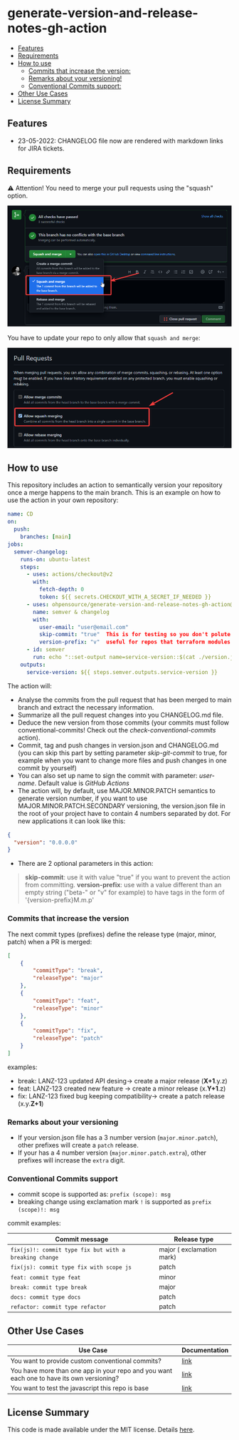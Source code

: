 # generate-version-and-release-notes-gh-action

- [Features](#features)
- [Requirements](#requirements)
- [How to use](#how-to-use)
  - [Commits that increase the version:](#commits-that-increase-the-version)
  - [Remarks about your versioning!](#remarks-about-your-versioning)
  - [Conventional Commits support:](#conventional-commits-support)
- [Other Use Cases](#other-use-cases)
- [License Summary](#license-summary)

## Features

- 23-05-2022: CHANGELOG file now are rendered with markdown links for JIRA tickets.

## Requirements

:warning: Attention! You need to merge your pull requests using the "squash" option.

![settings](docs/how_to_merge_prs.png)

You have to update your repo to only allow that `squash and merge`:

![settings](docs/gh_repo_merge_settings.png)

## How to use

This repository includes an action to semantically version your repository once a merge happens to the main branch. This is an example on how to use the action in your own repository:

```yaml
name: CD
on:
  push:
    branches: [main]
jobs:
  semver-changelog:
    runs-on: ubuntu-latest
    steps:
      - uses: actions/checkout@v2
        with:
          fetch-depth: 0
          token: ${{ secrets.CHECKOUT_WITH_A_SECRET_IF_NEEDED }}
      - uses: ohpensource/generate-version-and-release-notes-gh-action@main
        name: semver & changelog
        with:
          user-email: "user@email.com"
          skip-commit: "true"  This is for testing so you don't polute your git history. Default value is false.
          version-prefix: "v"  useful for repos that terraform modules where the versions are like "v0.2.4".
      - id: semver
        run: echo "::set-output name=service-version::$(cat ./version.json | jq -r '.version')"
    outputs:
      service-version: ${{ steps.semver.outputs.service-version }}
```

The action will:

- Analyse the commits from the pull request that has been merged to main branch and extract the necessary information.
- Summarize all the pull request changes into you CHANGELOG.md file.
- Deduce the new version from those commits (your commits must follow conventional-commits! Check out the _check-conventional-commits_ action).
- Commit, tag and push changes in version.json and CHANGELOG.md (you can skip this part by setting parameter _skip-git-commit_ to true, for example when you want to change more files and push changes in one commit by yourself)
- You can also set up name to sign the commit with parameter: _user-name_. Default value is _GitHub Actions_
- The action will, by default, use MAJOR.MINOR.PATCH semantics to generate version number, if you want to use MAJOR.MINOR.PATCH.SECONDARY versioning, the version.json file in the root of your project have to contain 4 numbers separated by dot. For new applications it can look like this:

```json
{
  "version": "0.0.0.0"
}
```

- There are 2 optional parameters in this action:

> **skip-commit**: use it with value "true" if you want to prevent the action from committing.
> **version-prefix**: use with a value different than an empty string ("beta-" or "v" for example) to have tags in the form of '{version-prefix}M.m.p'

### Commits that increase the version

The next commit types (prefixes) define the release type (major, minor, patch) when a PR is merged:

```json
[
    {
        "commitType": "break",
        "releaseType": "major"
    },
    {
        "commitType": "feat",
        "releaseType": "minor"
    },
    {
        "commitType": "fix",
        "releaseType": "patch"
    }
]
```

examples:

- break: LANZ-123 updated API desing-> create a major release (**X+1**.y.z)
- feat: LANZ-123 created new feature -> create a minor release (x.**Y+1**.z)
- fix: LANZ-123 fixed bug keeping compatibility-> create a patch release (x.y.**Z+1**)

### Remarks about your versioning

- If your version.json file has a 3 number version (`major.minor.patch`), other prefixes will create a `patch` release.
- If your has a 4 number version (`major.minor.patch.extra`), other prefixes will increase the `extra` digit.

### Conventional Commits support

- commit scope is supported as: `prefix (scope): msg`
- breaking change using exclamation mark `!` is supported as `prefix (scope)!: msg`

commit examples:

| Commit message                                         | Release type              |
| ------------------------------------------------------ | ------------------------- |
| `fix(js)!: commit type fix but with a breaking change` | major ( exclamation mark) |
| `fix(js): commit type fix with scope js`               | patch                     |
| `feat: commit type feat`                               | minor                     |
| `break: commit type break`                             | major                     |
| `docs: commit type docs`                               | patch                     |
| `refactor: commit type refactor`                       | patch                     |

## Other Use Cases

| Use Case                                                                                 | Documentation                               |
| ----------------------------------------------------------------------------------------- | ------------------------------------------- |
| You want to provide custom conventional commits?                                          | [link](docs/custom-conventional-commits.md) |
| You have more than one app in your repo and you want each one to have its own versioning? | [link](docs/repo-multiple-apps.md)          |
| You want to test the javascript this repo is base                                         | [link](docs/testing-this-wsl.md)            |

## License Summary

This code is made available under the MIT license. Details [here](LICENSE).
